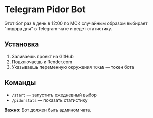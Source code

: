 # Telegram Pidor Bot

Этот бот раз в день в 12:00 по МСК случайным образом выбирает "пидора дня" в Telegram-чате и ведет статистику.

## Установка

1. Заливаешь проект на GitHub
2. Подключаешь к Render.com
3. Указываешь переменную окружения `TOKEN` — токен бота

## Команды

- `/start` — запустить ежедневный выбор
- `/pidorstats` — показать статистику

**Важно**: Бот должен быть админом чата.
